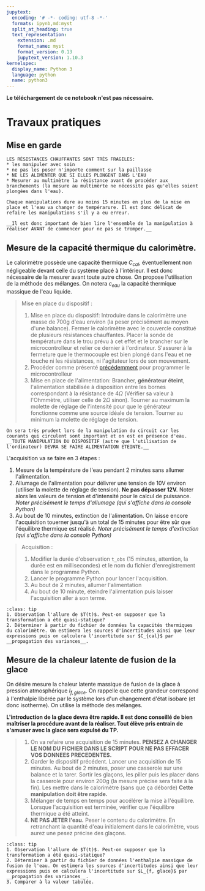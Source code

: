 ```yaml
---
jupytext:
  encoding: '# -*- coding: utf-8 -*-'
  formats: ipynb,md:myst
  split_at_heading: true
  text_representation:
    extension: .md
    format_name: myst
    format_version: 0.13
    jupytext_version: 1.10.3
kernelspec:
  display_name: Python 3
  language: python
  name: python3
---
```

__Le téléchargement de ce notebook n'est pas nécessaire.__

# Travaux pratiques

## Mise en garde

````{attention} 
LES RÉSISTANCES CHAUFFANTES SONT TRÈS FRAGILES:
* les manipuler avec soin
* ne pas les poser n'importe comment sur la paillasse
* NE LES ALIMENTER QUE SI ELLES PLONGENT DANS L'EAU
* Mesurer au multimètre la résistance avant de procéder aux branchements (la mesure au multimèrte ne nécessite pas qu'elles soient plongées dans l'eau).
````

````{important} 
Chaque manipulations dure au moins 15 minutes en plus de la mise en place et l'eau va changer de tempérarure. Il est donc délicat de refaire les manipulations s'il y a eu erreur.

__Il est donc important de bien lire l'ensemble de la manipulation à réaliser AVANT de commencer pour ne pas se tromper.__
````
## Mesure de la capacité thermique du calorimètre.

Le calorimètre possède une capacité thermique $C_{cal}$, éventuellement non négligeable devant celle du système placé à l'intérieur. Il est donc nécessaire de la mesurer avant toute autre chose. On propose l'utilisation de la méthode des mélanges. On notera $c_{eau}$ la capacité thermique massique de l'eau liquide.

> Mise en place du dispositif :
> 1. Mise en place du dispositif: Introduire dans le calorimètre une masse de 700g d'eau environ (la peser précisément au moyen d'une balance). Fermer le calorimètre avec le couvercle constitué de plusieurs résistances chauffantes. Placer la sonde de température dans le trou prévu à cet effet et le brancher sur le microcontrolleur et relier ce dernier à l'ordinateur. S'assurer à la fermeture que le thermocouple est bien plongé dans l'eau et ne touche ni les résistances, ni l'agitateur lors de son mouvement.
> 2. Procéder comme présenté [précédemment](arduino_pres) pour programmer le microcontrolleur
> 3. Mise en place de l'alimentation: Brancher, __générateur éteint__, l'alimentation stabilisée à disposition entre les bornes correspondant à la résistance de $4 \Omega$ (Vérifier sa valeur à l'Ohmmètre, utiliser celle de $2 \Omega$ sinon). Tourner au maximum la molette de réglage de l'intensité pour que le générateur fonctionne comme une source idéale de tension. Tourner au minimum la molette de réglage de tension.

````{attention}
On sera très prudent lors de la manipulation du circuit car les courants qui circulent sont important et on est en présence d'eau. __TOUTE MANIPULATION DU DISPOSITIF (autre que l'utilisation de l'ordinateur) DEVRA SE FAIRE ALIMENTATION ETEINTE.__
````

L'acquisition va se faire en 3 étapes :
1. Mesure de la température de l'eau pendant 2 minutes sans allumer l'alimentation.
2. Allumage de l'alimentation pour délivrer une tension de 10V environ (utiliser la molette de réglage de tension). __Ne pas dépasser 12V.__ Noter alors les valeurs de tension et d'intensité pour le calcul de puissance.  _Noter précisément le temps d'allumage (qui s'affiche dans la console Python)_
3. Au bout de 10 minutes, extinction de l'alimentation. On laisse encore l'acquisition touerner jusqu'à un total de 15 minutes pour être sûr que l'équilibre thermique est réalisé. _Noter précisément le temps d'extinction (qui s'affiche dans la console Python)_

> Acquisition :
> 1. Modifier la durée d'observation `t_obs` (15 minutes, attention, la durée est en millisecondes) et le nom du fichier d'enregistrement dans le programme Python.
> 2. Lancer le programme Python pour lancer l'acquisition.
> 3. Au bout de 2 minutes, allumer l'alimentation
> 4. Au bout de 10 minute, éteindre l'alimentation puis laisser l'acquisition aller à son terme.

````{admonition} Exploitation des résultats
:class: tip
1. Observation l'allure de $T(t)$. Peut-on supposer que la transformation a été quasi-statique?
2. Déterminer à partir du fichier de données la capacités thermiques du calorimètre. On estimera les sources d'incertitudes ainsi que leur expressions puis on calculera l'incertitude sur $C_{cal}$ par __propagation des variances__.
````

## Mesure de la chaleur latente de fusion de la glace

On désire mesure la chaleur latente massique de fusion de la glace à pression atmosphérique $l_{f, glace}$. On rappelle que cette grandeur correspond à l'enthalpie libérée par le système lors d'un changement d'état isobare (et donc isotherme). On utilise la méthode des mélanges.

__L'introduction de la glace devra être rapide. Il est donc conseillé de bien maîtriser la procédure avant de la réaliser. Tout élève pris entrain de s'amuser avec la glace sera expulsé du TP.__

> 1. On va refaire une acquisition de 15 minutes. __PENSEZ A CHANGER LE NOM DU FICHIER DANS LE SCRIPT POUR NE PAS EFFACER VOS DONNEES PRECEDENTES.__
> 2. Garder le dispositif précédent. Lancer une acquisition de 15 minutes. Au bout de 2 minutes, poser une casserole sur une balance et la tarer. Sortir les glaçons, les piller puis les placer dans la casserole pour environ 200g (la mesure précise sera faite à la fin). Les mettre dans le calorimètre (sans que ça déborde) __Cette manipulation doit être rapide.__
> 3. Mélanger de temps en temps pour accélérer la mise à l'équilibre. Lorsque l'acquisition est terminée, vérifier que l'équilibre thermique a été atteint.
> 4. __NE PAS JETER l'eau.__ Peser le contenu du calorimètre. En retranchant la quantité d'eau initialement dans le calorimètre, vous aurez une pesez précise des glaçons.

````{admonition} Exploitation des résultats
:class: tip
1. Observation l'allure de $T(t)$. Peut-on supposer que la transformation a été quasi-statique?
2. Déterminer à partir du fichier de données l'enthalpie massique de fusion de l'eau. On estimera les sources d'incertitudes ainsi que leur expressions puis on calculera l'incertitude sur $L_{f, glace}$ par __propagation des variances__.
3. Comparer à la valeur tabulée.
````
